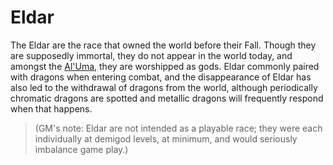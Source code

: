 # Eldar

The Eldar are the race that owned the world before their Fall. Though they are supposedly immortal, they do not appear in the world today, and amongst the [Al'Uma](/Religions/AlUma.md), they are worshipped as gods. Eldar commonly paired with dragons when entering combat, and the disappearance of Eldar has also led to the withdrawal of dragons from the world, although periodically chromatic dragons are spotted and metallic dragons will frequently respond when that happens.

> (GM's note: Eldar are not intended as a playable race; they were each individually at demigod levels, at minimum, and would seriously imbalance game play.)
